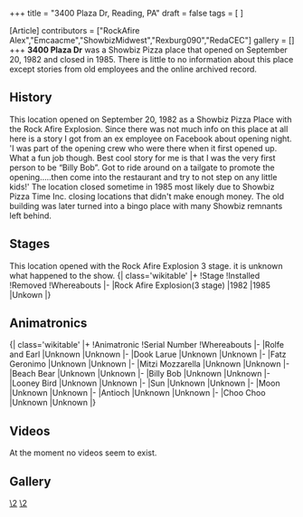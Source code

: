 +++
title = "3400 Plaza Dr, Reading, PA"
draft = false
tags = [ ]

[Article]
contributors = ["RockAfire Alex","Emcaacme","ShowbizMidwest","Rexburg090","RedaCEC"]
gallery = []
+++
**3400 Plaza Dr** was a Showbiz Pizza place that opened on September 20, 1982 and closed in 1985. There is little to no information about this place except stories from old employees and the online archived record.

##  History ## 
This location opened on September 20, 1982 as a Showbiz Pizza Place with the Rock Afire Explosion. Since there was not much info on this place at all here is a story I got from an ex employee on Facebook about opening night.  'I was part of the opening crew who were there when it first opened up.  What a fun job though.  Best cool story for me is that I was the very first person to be “Billy Bob”.  Got to ride around on a tailgate to promote the opening…..then come into the restaurant and try to not step on any little kids!' The location closed sometime in 1985 most likely due to Showbiz Pizza Time Inc. closing locations that didn't make enough money. The old building was later turned into a bingo place with many Showbiz remnants left behind.

##  Stages ## 
This location opened with the Rock Afire Explosion 3 stage. it is unknown what happened to the show.
{| class='wikitable'
|+
!Stage
!Installed
!Removed
!Whereabouts
|-
|Rock Afire Explosion(3 stage)
|1982
|1985
|Unkown
|}

##  Animatronics ## 
{| class='wikitable'
|+
!Animatronic
!Serial Number
!Whereabouts
|-
|Rolfe and Earl
|Unknown
|Unknown
|-
|Dook Larue
|Unknown
|Unknown
|-
|Fatz Geronimo
|Unknown
|Unknown
|-
|Mitzi Mozzarella
|Unknown
|Unknown
|-
|Beach Bear
|Unknown
|Unknown
|-
|Billy Bob
|Unknown
|Unknown
|-
|Looney Bird
|Unknown
|Unknown
|-
|Sun 
|Unknown
|Unknown
|-
|Moon
|Unknown
|Unknown
|-
|Antioch 
|Unknown
|Unknown
|-
|Choo Choo
|Unknown
|Unknown
|}

##  Videos ## 
At the moment no videos seem to exist.

##  Gallery ## 
[\2](\1)
[\2](\1)